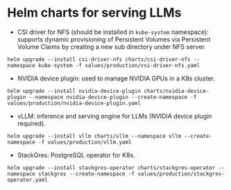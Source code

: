 # Helm charts for serving LLMs

- CSI driver for NFS (should be installed in `kube-system` namespace): supports dynamic provisioning of Persistent Volumes via Persistent Volume Claims by creating a new sub directory under NFS server.

`helm upgrade --install csi-driver-nfs charts/csi-driver-nfs --namespace kube-system -f values/production/csi-driver-nfs.yaml`

- NVIDIA device plugin: used to manage NVIDIA GPUs in a K8s cluster.

`helm upgrade --install nvidia-device-plugin charts/nvidia-device-plugin --namespace nvidia-device-plugin --create-namespace -f values/production/nvidia-device-plugin.yaml`

- vLLM: inference and serving engine for LLMs (NVIDIA device plugin required).

`helm upgrade --install vllm charts/vllm --namespace vllm --create-namespace -f values/production/vllm.yaml`

- StackGres: PostgreSQL operator for K8s.

`helm upgrade --install stackgres-operator charts/stackgres-operator --namespace stackgres --create-namespace -f values/production/stackgres-operator.yaml`
